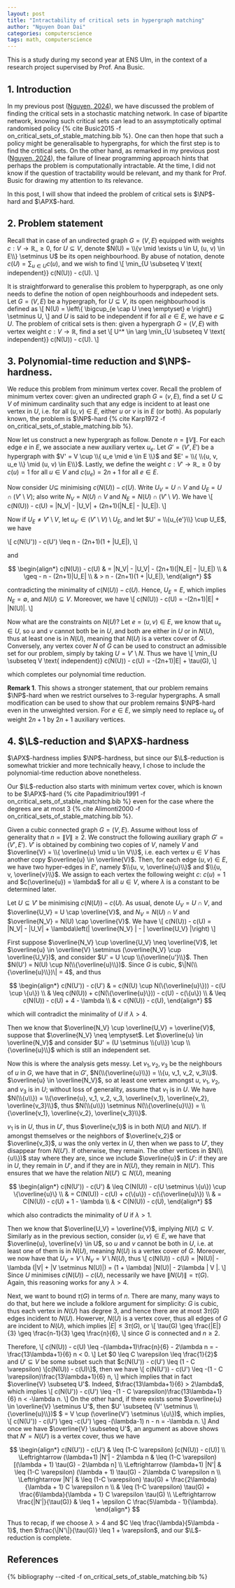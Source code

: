 ```yaml
---
layout: post
title: "Intractability of critical sets in hypergraph matching"
author: "Nguyen Doan Dai"
categories: computerscience
tags: math, computerscience
---
```


$$
\newcommand{\NP}{\textsf{NP}}
\newcommand{\def}{\text{def}}
\newcommand{\d}{\text{d}}
\newcommand{\APX}{\textsf{APX}}
\newcommand{\L}{\textsf{L}}
\newcommand{\sP}{\textsf{#P}}
$$

This is a study during my second year at ENS Ulm, in the context of a research project supervised by Prof. Ana Busic.

## 1. Introduction

In my previous post ([Nguyen, 2024](on_critical_sets_in_stable_matching)), we have discussed the problem of finding the critical sets in a stochastic matching network. In case of bipartite network, knowing such critical sets can lead to an assymptotically optimal randomised policy {% cite Busic2015 -f on_critical_sets_of_stable_matching.bib %}. One can then hope that such a policy might be generalisable to hypergraphs, for which the first step is to find the crtitical sets. On the other hand, as remarked in my previous post ([Nguyen, 2024](on_critical_sets_in_stable_matching)), the failure of linear programming approach hints that perhaps the problem is computationally intractable. At the time, I did not know if the question of tractability would be relevant, and my thank for Prof. Busic for drawing my attention to its relevance.

In this post, I will show that indeed the problem of critical sets is $\NP$-hard and $\APX$-hard.

## 2. Problem statement

Recall that in case of an undirected graph $G = (V, E)$ equipped with weights $c : V \rightarrow \mathbb{R}\_{\geq 0}$, for $U \subseteq V$, denote $N(U) = \\{v \mid \exists u \in U, (u, v) \in E\\} \setminus U$ be its open neighbourhood. By abuse of notation, denote $c(U) = \sum_{u \in U} c(u)$, and we wish to find
\\[
    \min_{U \subseteq V \text{ independent}} c(N(U)) - c(U).
\\]

It is straightforward to generalise this problem to hyperpgraph, as one only needs to define the notion of open neighbourhoods and indepedent sets. Let $G = (V, E)$ be a hypergraph, for $U \subseteq V$, its open neighbourhood is defined as 
\\[
    N(U) = \left\\{ \bigcup_{e \cap U \neq \emptyset} e \right\\} \setminus U,
\\]
and $U$ is said to be independent if for all $e \in E$, we have $e \subsetneq U$. The problem of critical sets is then: given a hypergraph $G = (V, E)$ with vertex weight $c : V \rightarrow \mathbb{R}$, find a set
\\[
    U^* \in \arg \min_{U \subseteq V \text{ independent}} c(N(U)) - c(U).
\\]

## 3. Polynomial-time reduction and $\NP$-hardness.

We reduce this problem from minimum vertex cover. Recall the problem of minimum vertex cover: given an undirected graph $G = (v, E)$, find a set $U \subseteq V$ of minimum cardinality such that any edge is incident to at least one vertex in $U$, i.e. for all $(u, v) \in E$, either $u$ or $v$ is in $E$ (or both). As popularly known, the problem is $\NP$-hard {% cite Karp1972 -f on_critical_sets_of_stable_matching.bib %}.

Now let us construct a new hypergraph as follow. Denote $n = \|V\|$. For each edge $e$ in $E$, we associate a new auxiliary vertex $u_e$. Let $G' = (V', E')$ be a hypergraph with $V' = V \cup \\{ u_e \mid e \in E \\}$ and $E' = \\{ \\{u, v, u_e \\} \mid (u, v) \in E\\}$. Lastly, we define the weight $c : V' \rightarrow \mathbb{R}\_{\geq 0}$ by $c(u) = 1$ for all $u \in V$ and $c(u_e) = 2n+1$ for all $e \in E$.

Now consider $U \subseteq$ minimising $c(N(U)) - c(U)$. Write $U_V = U \cap V$ and $U_E = U \cap (V' \setminus V)$; also write $N_V = N(U) \cap V$ and $N_E = N(U) \cap (V' \setminus V)$. We have
\\[
    c(N(U)) - c(U) = \|N_V\| - \|U_V\| + (2n+1)(\|N_E\| - \|U_E\|).
\\]

Now if $U_E \neq V' \setminus V$, let $u_{e'} \in (V' \setminus V) \setminus U_E$, and let $U' = \\{u_{e'}\\} \cup U_E$, we have

\\[
    c(N(U')) - c(U') \leq n - (2n+1)(1 + \|U_E\|), 
\\]

and

$$
\begin{align*}
    c(N(U)) - c(U) 
    & = |N_V| - |U_V| - (2n+1)(|N_E| - |U_E|) \\
    & \geq - n - (2n+1)|U_E| \\
    & > n - (2n+1)(1 + |U_E|),
\end{align*}
$$

contradicting the minimality of $c(N(U)) - c(U)$. Hence, $U_E = E$, which implies $N_E = \emptyset$, and $N(U) \subseteq V$. Moreover, we have
\\[
    c(N(U)) - c(U) = -(2n+1)\|E\| + \|N(U)\|.
\\]

Now what are the constraints on $N(U)$? Let $e = (u, v) \in E$, we know that $u_e \in U$, so $u$ and $v$ cannot both be in $U$, and both are either in $U$ or in $N(U)$, thus at least one is in $N(U)$, meaning that $N(U)$ is a vertex cover of $G$. Conversely, any vertex cover $N$ of $G$ can be used to construct an admissible set for our problem, simply by taking $U = V' \setminus N$. Thus we have
\\[
    \min_{U \subseteq V \text{ independent}} c(N(U)) - c(U) = -(2n+1)\|E\| + \tau(G), 
\\]

which completes our polynomial time reduction.

**Remark 1**. This shows a stronger statement, that our problem remains $\NP$-hard when we restrict ourselves to 3-regular hypergraphs. A small modification can be used to show that our problem remains $\NP$-hard even in the unweighted version. For $e \in E$, we simply need to replace $u_e$ of weight $2n+1$ by $2n+1$ auxiliary vertices.

## 4. $\L$-reduction and $\APX$-hardness

$\APX$-hardness implies $\NP$-hardness, but since our $\L$-reduction is somewhat trickier and more technically heavy, I chose to include the polynomial-time reduction above nonetheless.

Our $\L$-reduction also starts with minimum vertex cover, which is known to be $\APX$-hard {% cite Papadimitriou1991 -f on_critical_sets_of_stable_matching.bib %} even for the case where the degrees are at most 3 {% cite Alimonti2000 -f on_critical_sets_of_stable_matching.bib %}.

Given a cubic connected graph $G = (V, E)$. Assume without loss of generality that $n = \|V\| \geq 2$. We construct the following auxiliary graph $G' = (V', E')$. $V'$ is obtained by combining two copies of $V$, namely $V$ and $\overline{V} = \\{ \overline{u} \mid u \in V\\}$, i.e. each vertex $u \in V$ has another copy $\overline{u} \in \overline{V}$. Then, for each edge $(u, v) \in E$, we have two hyper-edges in $E'$, namely $\\{u, v, \overline{u}\\}$ and $\\{u, v, \overline{v}\\}$. We assign to each vertex the following weight $c$: $c(u) = 1$ and $c(\overline{u}) = \lambda$ for all $u \in V$, where $\lambda$ is a constant to be determined later.

Let $U \subseteq V'$ be minimising $c(N(U)) - c(U)$. As usual, denote $U_V = U \cap V$, and $\overline{U_V} = U \cap \overline{V}$, and $N_V = N(U) \cap V$ and $\overline{N_V} = N(U) \cap \overline{V}$. We have
\\[
    c(N(U)) - c(U) = \|N_V\| - \|U_V\| + \lambda\left(\| \overline{N_V} \| - \| \overline{U_V} \|\right)
\\]

First suppose $\overline{N_V} \cup \overline{U_V} \neq \overline{V}$, let $\overline{u} \in \overline{V} \setminus (\overline{N_V} \cup \overline{U_V})$, and consider $U' = U \cup \\{\overline{u'}\\}$. Then $N(U') = N(U) \cup N(\\{\overline{u}\\})$. Since $G$ is cubic, $\|N(\\{\overline{u}\\})\| = 4$, and thus

$$
\begin{align*}
    c(N(U')) - c(U') 
    & = c(N(U) \cup N(\{\overline{u}\})) - c(U \cup \{u\}) \\
    & \leq c(N(U)) + c(N(\{\overline{u}\})) - c(U) - c(\{u\}) \\
    & \leq c(N(U)) - c(U) + 4 - \lambda \\
    & < c(N(U)) - c(U),
\end{align*}
$$

which will contradict the minimality of $U$ if $\lambda > 4$.

Then we know that $\overline{N_V} \cup \overline{U_V} = \overline{V}$, suppose that $\overline{N_V} \neq \emptyset$. Let $\overline{u} \in \overline{N_V}$ and consider $U' = (U \setminus \\{u\\}) \cup \\{\overline{u}\\}$ which is still an independent set.

Now this is where the analysis gets messy. Let $v_1, v_2, v_3$ be the neighbours of $u$ in $G$, we have that in $G'$, $N(\\{\overline{u}\\}) = \\{u, v_1, v_2, v_3\\}$. $\overline{u} \in \overline{N_V}$, so at least one vertex amongst $u$, $v_1$, $v_2$, and $v_3$ is in $U$; without loss of generality, assume that $v_1$ is in $U$. We have $N(\\{u\\}) = \\{\overline{u}, v_1, v_2, v_3, \overline{v_1}, \overline{v_2}, \overline{v_3}\\}$, thus $N(\\{u\\}) \setminus N(\\{\overline{u}\\}) = \\{\overline{v_1}, \overline{v_2}, \overline{v_3}\\}$.

$v_1$ is in $U$, thus in $U'$, thus $\overline{v_1}$ is in both $N(U)$ and $N(U')$. If amongst themselves or the neighbors of $\overline{v_2}$ or $\overline{v_3}$, $u$ was the only vertex in $U$, then when we pass to $U'$, they disappear from $N(U')$. If otherwise, they remain. The other vertices in $N(\\{u\\})$ stay where they are, since we include $\overline{u}$ in $U'$: if they are in $U$, they remain in $U'$, and if they are in $N(U)$, they remain in $N(U')$. This ensures that we have the relation $N(U') \subseteq N(U)$, meaning

$$
\begin{align*}
    c(N(U')) - c(U')
    & \leq C(N(U)) - c(U \setminus \{u\}) \cup \{\overline{u}\} \\
    & = C(N(U)) - c(U) + c(\{u\}) - c(\{\overline{u}\}) \\
    & = C(N(U)) - c(U) + 1 - \lambda \\ 
    & < C(N(U)) - c(U), 
\end{align*}
$$

which also contradicts the minimality of $U$ if $\lambda > 1$.

Then we know that $\overline{U_V} = \overline{V}$, implying $N(U) \subseteq V$. Similarly as in the previous section, consider $(u, v) \in E$, we have that $\overline{u}, \overline{v} \in U$, so $u$ and $v$ cannot be both in $U$, i.e. at least one of them is in $N(U)$, meaning $N(U)$ is a vertex cover of $G$. Moreover, we now have that $U_V = V \setminus N_V = V \setminus N(U)$, thus
\\[
    c(N(U)) - c(U) = \|N(U)\| - \lambda (|V| + \|V \setminus N(U)\|) = (1 + \lambda) \|N(U)\| - 2\lambda \| V \|.
\\]
Since $U$ minimises $c(N(U)) - c(U)$, necessarily we have $\|N(U)\| = \tau(G)$. Again, this reasoning works for any $\lambda > 4$.

Next, we want to bound $\tau(G)$ in terms of $n$. There are many, many ways to do that, but here we include a folklore argument for simplicity: $G$ is cubic, thus each vertex in $N(U)$ has degree $3$, and hence there are at most $3 \tau(G)$ edges incident to $N(U)$. Howerver, $N(U)$ is a vertex cover, thus all edges of $G$ are incident to $N(U)$, which implies $|E| \leq 3 \tau(G)$, or
\\[
    \tau(G) \geq \frac{|E|}{3} \geq \frac{n-1}{3} \geq \frac{n}{6}, 
\\]
since $G$ is connected and $n \geq 2$.

Therefore, 
\\[
    c(N(U)) - c(U) \leq -(\lambda+1)\frac{n}{6} - 2\lambda n = -\frac{13\lambda+1}{6} n < 0.
\\]
Let $0 \leq C \varepsilon \leq \frac{1}{2}$ and $U' \subseteq V$ be some subset such that $c(N(U')) - c(U') \leq (1 - C \varepsilon) \[c(N(U)) - c(U)\]$, then we have
\\[
    c(N(U')) - c(U') \leq -(1 - C \varepsilon)\frac{13\lambda+1}{6} n, 
\\] 
which implies that in fact $\overline{V} \subseteq U'$. Indeed, $\frac{13\lambda+1}{6} > 2\lambda$, which implies 
\\[
    c(N(U')) - c(U') \leq -(1 - C \varepsilon)\frac{13\lambda+1}{6} n < -\lambda n. 
\\]
On the other hand, if there exists some $\overline{u} \in \overline{V} \setminus U'$, then $U' \subseteq (V' \setminus \\{\overline{u}\\})$ $ = V \cup (\overline{V'} \setminus \\{u\\})$, which implies, 
\\[
    c(N(U')) - c(U') \geq -c(U') \geq -(\lambda-1) n - n = -\lambda n.
\\]
And once we have $\overline{V} \subseteq U'$, an argument as above shows that $N' = N(U')$ is a vertex cover, thus we have

$$
\begin{align*}
    c(N(U')) - c(U') 
    & \leq (1-C \varepsilon) [c(N(U)) - c(U)] \\
    \Leftrightarrow (\lambda+1) |N'| - 2\lambda n 
    & \leq (1-C \varepsilon) [(\lambda + 1) \tau(G) - 2\lambda n] \\
    \Leftrightarrow (\lambda+1) |N'| 
    & \leq (1-C \varepsilon) (\lambda + 1) \tau(G) - 2\lambda C \varepsilon n \\
    \Leftrightarrow |N'| 
    & \leq (1-C \varepsilon) \tau(G) + \frac{2\lambda}{\lambda + 1} C \varepsilon n \\
    & \leq (1-C \varepsilon) \tau(G) + \frac{6\lambda}{\lambda + 1} C \varepsilon \tau(G) \\
    \Leftrightarrow \frac{|N'|}{\tau(G)} & \leq 1 + \epsilon C \frac{5\lambda - 1}{\lambda}.
\end{align*}
$$

Thus to recap, if we choose $\lambda > 4$ and $C \leq \frac{\lambda}{5\lambda - 1}$, then $\frac{\|N'\|}{\tau(G)} \leq 1 + \varepsilon$, and our $\L$-reduction is complete.

## References

{% bibliography --cited -f on_critical_sets_of_stable_matching.bib %}